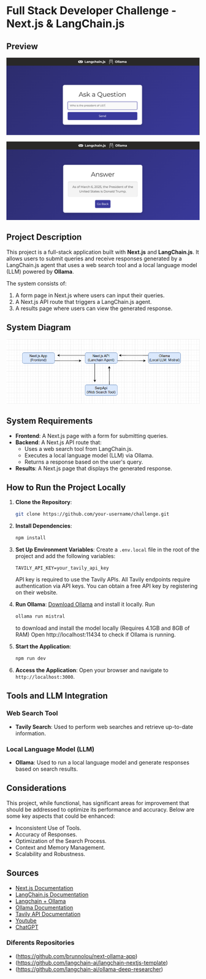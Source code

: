 # Full Stack Developer Challenge - Next.js & LangChain.js

## Preview

![Image 1](public/queryPreview.png)

![Image 2](public/answerPreview.png)


## Project Description

This project is a full-stack application built with **Next.js** and **LangChain.js**. It allows users to submit queries and receive responses generated by a LangChain.js agent that uses a web search tool and a local language model (LLM) powered by **Ollama**.

The system consists of:
1. A form page in Next.js where users can input their queries.
2. A Next.js API route that triggers a LangChain.js agent.
3. A results page where users can view the generated response.

## System Diagram

![Image 3](public/SystemDiagram.png)

## System Requirements

- **Frontend**: A Next.js page with a form for submitting queries.
- **Backend**: A Next.js API route that:
  - Uses a web search tool from LangChain.js.
  - Executes a local language model (LLM) via Ollama.
  - Returns a response based on the user's query.
- **Results**: A Next.js page that displays the generated response.

## How to Run the Project Locally

1. **Clone the Repository**:
   ```bash
   git clone https://github.com/your-username/challenge.git
   ```

2. **Install Dependencies**:
   ```bash
   npm install
   ```

3. **Set Up Environment Variables**:
   Create a `.env.local` file in the root of the project and add the following variables:
   ```env
   TAVILY_API_KEY=your_tavily_api_key
   ```
   API key is required to use the Tavily APIs. All Tavily endpoints require authentication via API keys. You can obtain a free API key by registering on their website.

4. **Run Ollama**:
   [Download Ollama](https://ollama.com/download) and install it locally.
   Run   
   ```bash
   ollama run mistral
   ``` 
   to download and install the model locally (Requires 4.1GB and 8GB of RAM)
   Open http://localhost:11434 to check if Ollama is running.


5. **Start the Application**:
   ```bash
   npm run dev
   ```

6. **Access the Application**:
   Open your browser and navigate to `http://localhost:3000`.

## Tools and LLM Integration

### Web Search Tool
- **Tavily Search**: Used to perform web searches and retrieve up-to-date information.

### Local Language Model (LLM)
- **Ollama**: Used to run a local language model and generate responses based on search results.

## Considerations
   This project, while functional, has significant areas for improvement that should be addressed to optimize its performance and accuracy. Below are some key aspects that could be enhanced:
   - Inconsistent Use of Tools.
   - Accuracy of Responses.
   - Optimization of the Search Process.
   - Context and Memory Management.
   - Scalability and Robustness.

## Sources

- [Next.js Documentation](https://nextjs.org/)
- [LangChain.js Documentation](https://www.langchain.com/)
- [Langchain + Ollama](https://js.langchain.com/docs/integrations/llms/ollama/)
- [Ollama Documentation](https://ollama.com/)
- [Tavily API Documentation](https://tavily.com/)
- [Youtube](https://www.youtube.com/@leonvanzyl)
- [ChatGPT](https://chatgpt.com/)

### Diferents Repositories
- (https://github.com/brunnolou/next-ollama-app)
- (https://github.com/langchain-ai/langchain-nextjs-template)
- (https://github.com/langchain-ai/ollama-deep-researcher)




